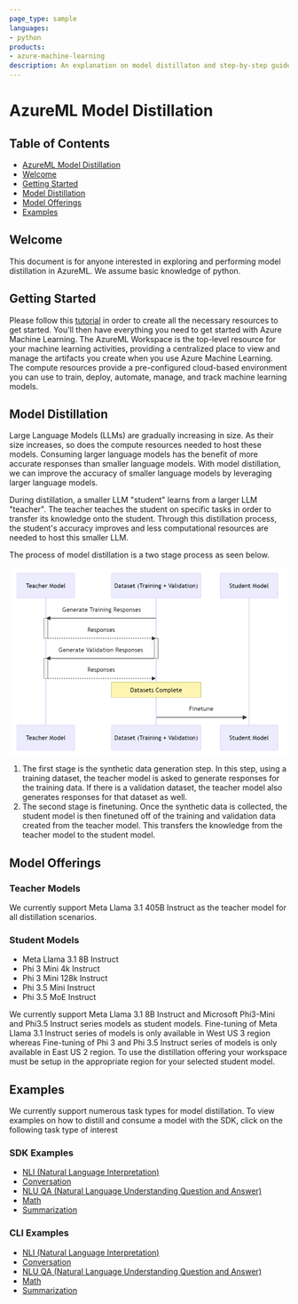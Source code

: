 ```yaml
---
page_type: sample
languages:
- python
products:
- azure-machine-learning
description: An explanation on model distillaton and step-by-step guide on creating a distilled model.
---
```


# AzureML Model Distillation

## Table of Contents
- [AzureML Model Distillation](#azureml-model-distillation)
- [Welcome](#welcome)
- [Getting Started](#getting-started)
- [Model Distillation](#model-distillation)
- [Model Offerings](#model-offerings)
- [Examples](#examples)


## Welcome
This document is for anyone interested in exploring and performing model distillation in AzureML. We assume basic knowledge of python.

## Getting Started
Please follow this [tutorial](https://learn.microsoft.com/en-us/azure/machine-learning/quickstart-create-resources?view=azureml-api-2) in order to create all the necessary resources to get started. You'll then have everything you need to get started with Azure Machine Learning. The AzureML Workspace is the top-level resource for your machine learning activities, providing a centralized place to view and manage the artifacts you create when you use Azure Machine Learning. The compute resources provide a pre-configured cloud-based environment you can use to train, deploy, automate, manage, and track machine learning models.

## Model Distillation
Large Language Models (LLMs) are gradually increasing in size. As their size increases, so does the compute resources needed to host these models. Consuming larger language models has the benefit of more accurate responses than smaller language models. With model distillation, we can improve the accuracy of smaller language models by leveraging larger language models.

During distillation, a smaller LLM "student" learns from a larger LLM "teacher". The teacher teaches the student on specific tasks in order to transfer its knowledge onto the student. Through this distillation process, the student's accuracy improves and less computational resources are needed to host this smaller LLM. 



The process of model distillation is a two stage process as seen below.

![Model Distillation](../docs/images/model_distillation.png)

1. The first stage is the synthetic data generation step. In this step, using a training dataset, the teacher model is asked to generate responses for the training data. If there is a validation dataset, the teacher model also generates responses for that dataset as well.
2. The second stage is finetuning. Once the synthetic data is collected, the student model is then finetuned off of the training and validation data created from the teacher model. This transfers the knowledge from the teacher model to the student model.


## Model Offerings
### Teacher Models
We currently support Meta Llama 3.1 405B Instruct as the teacher model for all distillation scenarios.

### Student Models
- Meta Llama 3.1 8B Instruct
- Phi 3 Mini 4k Instruct
- Phi 3 Mini 128k Instruct
- Phi 3.5 Mini Instruct
- Phi 3.5 MoE Instruct

We currently support Meta Llama 3.1 8B Instruct and Microsoft Phi3-Mini and Phi3.5 Instruct series models as student models.  Fine-tuning of Meta Llama 3.1 Instruct series of models is only available in West US 3 region whereas Fine-tuning of Phi 3 and Phi 3.5 Instruct series of models is only available in East US 2 region. To use the distillation offering your workspace must be setup in the appropriate region for your selected student model.

## Examples
We currently support numerous task types for model distillation. To view examples on how to distill and consume a model with the SDK, click on the following task type of interest

### SDK Examples
- [NLI (Natural Language Interpretation)](./nli/distillation_chat_completion.ipynb)
- [Conversation](./conversation/distillation_conversational_task.ipynb)
- [NLU QA (Natural Language Understanding Question and Answer)](./nlu_qa/distillation_nlu_qa_task.ipynb)
- [Math](./math/distillation_math.ipynb)
- [Summarization](./summarization/distillation_summarization.ipynb)

### CLI Examples
- [NLI (Natural Language Interpretation)](/cli/foundation-models/system/distillation/nli/README.md)
- [Conversation](/cli/foundation-models/system/distillation/conversation/README.md)
- [NLU QA (Natural Language Understanding Question and Answer)](/cli/foundation-models/system/distillation/nlu_qa/README.md)
- [Math](/cli/foundation-models/system/distillation/math/README.md)
- [Summarization](/cli/foundation-models/system/distillation/summarization/README.md)
